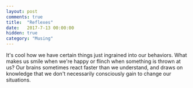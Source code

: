 ```yaml
---
layout: post
comments: true
title:  "Reflexes"
date:   2017-7-13 00:00:00
hidden: true
category: "Musing"
---
```


It's cool how we have certain things just ingrained into our behaviors. What makes us smile when we're happy or flinch when something is thrown at us? Our brains sometimes react faster than we understand, and draws on knowledge that we don't necessarily consciously gain to change our situations.
